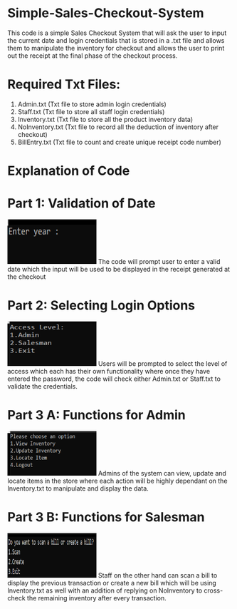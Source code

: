 # Simple-Sales-Checkout-System
This code is a simple Sales Checkout System that will ask the user to input the current date and login credentials that is stored in a .txt file and allows them to manipulate the inventory for checkout and allows the user to print out the receipt at the final phase of the checkout process.

# Required Txt Files:
1. Admin.txt (Txt file to store admin login credentials)</br>
2. Staff.txt (Txt file to store all staff login credentials)</br>
3. Inventory.txt (Txt file to store all the product inventory data)</br>
4. NoInventory.txt (Txt file to record all the deduction of inventory after checkout)</br>
5. BillEntry.txt (Txt file to count and create unique receipt code number)</br>

# Explanation of Code
# Part 1: Validation of Date 
<img src="Images/1.PNG" height="100" width="200">
The code will prompt user to enter a valid date which the input will be used to be displayed in the receipt generated at the checkout

# Part 2: Selecting Login Options
<img src="Images/2.PNG" height="100" width="200">
Users will be prompted to select the level of access which each has their own functionality where once they have entered the password, the code will check either Admin.txt or Staff.txt to validate the credentials.

# Part 3 A: Functions for Admin
<img src="Images/3.PNG" height="100" width="200">
Admins of the system can view, update and locate items in the store where each action will be highly dependant on the Inventory.txt to manipulate and display the data. 

# Part 3 B: Functions for Salesman
<img src="Images/4.PNG" height="100" width="200">
Staff on the other hand can scan a bill to display the previous transaction or create a new bill which will be using Inventory.txt as well with an addition of replying on NoInventory to cross-check the remaining inventory after every transaction.
